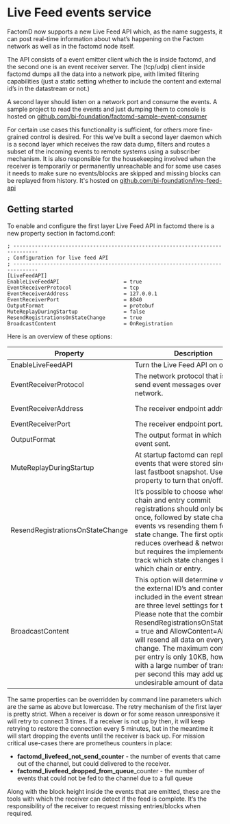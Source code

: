 # Live Feed events service

FactomD now supports a new Live Feed API which, as the name suggests, it can post real-time information 
about what’s happening on the Factom network as well as in the factomd node itself.

The API consists of a event emitter client which the is inside factomd, and the second one is 
an event receiver server. The (tcp/udp) client inside factomd dumps all the data into a network pipe, 
with limited filtering capabilities (just a static setting whether to include the content and external id’s in the datastream or not.)


A second layer should listen on a network port and consume the events.
A sample project to read the events and just dumping them to console is hosted on [github.com/bi-foundation/factomd-sample-event-consumer](https://github.com/bi-foundation/factomd-sample-event-consumer)

For certain use cases this functionality is sufficient, for others more fine-grained control is desired. 
For this we’ve built a second layer daemon which is a second layer which receives the raw data dump, filters and routes a subset of the incoming events to remote systems using a subscriber mechanism. It is also responsible for the housekeeping involved when the receiver is temporarily or permanently unreachable and for some use cases it needs to make sure no events/blocks are skipped and missing blocks can be replayed from history.
It's hosted on [github.com/bi-foundation/live-feed-api](https://github.com/bi-foundation/live-feed-api)


## Getting started
To enable and configure the first layer Live Feed API in factomd there is a new property section in factomd.conf:
```
; ------------------------------------------------------------------------------
; Configuration for live feed API
; ------------------------------------------------------------------------------
[LiveFeedAPI]
EnableLiveFeedAPI                     = true
EventReceiverProtocol                 = tcp
EventReceiverAddress                  = 127.0.0.1
EventReceiverPort                     = 8040
OutputFormat                          = protobuf
MuteReplayDuringStartup               = false
ResendRegistrationsOnStateChange      = true
BroadcastContent                      = OnRegistration 
```

Here is an overview of these options:

| Property                          | Description                                                                         | Values      |
| --------------------------------- | ----------------------------------------------------------------------------------- | ----------- |
|  EnableLiveFeedAPI                | Turn the Live Feed API on or off                                            | true &#124; false
|  EventReceiverProtocol            | The network protocol that is used to send event messages over the network.     | tcp &#124; udp |
|  EventReceiverAddress             | The receiver endpoint address.                                                | DNS name &#124; IP address |
|  EventReceiverPort                | The receiver endpoint port.                                                  | port number |
|  OutputFormat                     | The output format in which the event sent.                                      | protobuf &#124; json |
|  MuteReplayDuringStartup          | At startup factomd can replay all the events that were stored since that last fastboot snapshot. Use this property to turn that on/off.   | true &#124; false |
|  ResendRegistrationsOnStateChange | It’s possible to choose whether the chain and entry commit registrations should only be sent once, followed by state change events vs resending them for every state change. The first option reduces overhead & network traffic, but requires the implementer to track which state changes belong to which chain or entry.| true &#124; false |
|  BroadcastContent                 | This option will determine whether the external ID’s and content will be included in the event stream. There are three level settings for this. Please note that the combination of ResendRegistrationsOnStateChange = true and AllowContent=Always will resend all data on every state change. The maximum content size per entry is only 10KB, however with a large number of transactions per second this may add up to an undesirable amount of data. | Always &#124; OnRegistration &#124; Never |

The same properties can be overridden by command line parameters which are the same as above but lowercase.
The retry mechanism of the first layer is pretty strict. When a receiver is down or for some reason unresponsive it will retry to connect 3 times. If a receiver is not up by then, it will keep retrying to restore the connection every 5 minutes, but in the meantime it will start dropping the events until the receiver is back up. For mission critical use-cases there are prometheus counters in place:
* **factomd_livefeed_not_send_counter** - the number of events that came out of the channel, but could delivered to the receiver.
* **factomd_livefeed_dropped_from_queue**_counter - the number of events that could not be fed to the channel due to a full queue

Along with the block height inside the events that are emitted, these are the tools with which the receiver can detect if the feed is complete. It’s the responsibility of the receiver to request missing entries/blocks when required.